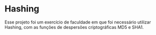 # Hashing
Esse projeto foi um exercício de faculdade em que foi necessário utilizar Hashing, com as funções de despersões criptográficas MD5 e SHA1.
